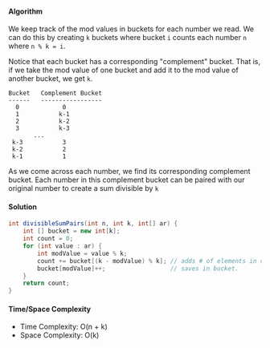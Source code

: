 #### Algorithm

We keep track of the mod values in buckets for each number we read. We can do this
by creating `k` buckets where bucket `i` counts each number `n` where `n % k = i`.

Notice that each bucket has a corresponding "complement" bucket. That is, if we take
the mod value of one bucket and add it to the mod value of another bucket, we get `k`.

```
Bucket   Complement Bucket
------   -----------------
  0            0
  1           k-1
  2           k-2
  3           k-3
       ...
 k-3           3
 k-2           2
 k-1           1
```

As we come across each number, we find its corresponding complement bucket. Each number in
this complement bucket can be paired with our original number to create a sum divisible by `k`

#### Solution

```java
int divisibleSumPairs(int n, int k, int[] ar) {
    int [] bucket = new int[k];
    int count = 0;
    for (int value : ar) {
        int modValue = value % k;
        count += bucket[(k - modValue) % k]; // adds # of elements in complement bucket.
        bucket[modValue]++;                  // saves in bucket.
    }
    return count;
}
```

#### Time/Space Complexity

- Time Complexity: O(n + k)
- Space Complexity: O(k)
